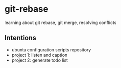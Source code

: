 # git-rebase
learning about git rebase, git merge, resolving conflicts


## Intentions
- ubuntu configuration scripts repository
- project 1: listen and caption
- project 2: generate todo list